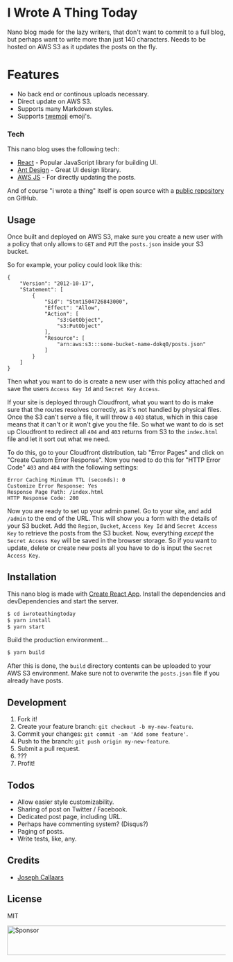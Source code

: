 # I Wrote A Thing Today

Nano blog made for the lazy writers, that don't want to commit to a full blog, but perhaps want to write more than just 140 characters. Needs to be hosted on AWS S3 as it updates the posts on the fly.

# Features

- No back end or continous uploads necessary.
- Direct update on AWS S3.
- Supports many Markdown styles.
- Supports [twemoji](https://github.com/twitter/twemoji) emoji's.

### Tech

This nano blog uses the following tech:

* [React](https://facebook.github.io/react/) - Popular JavaScript library for building UI. 
* [Ant Design](http://ant.design) - Great UI design library.
* [AWS JS](https://aws.amazon.com/javascript/) - For directly updating the posts.

And of course "i wrote a thing" itself is open source with a [public repository](http://iwroteathing.today)
 on GitHub.

## Usage

Once built and deployed on AWS S3, make sure you create a new user with a policy that only allows to `GET` and `PUT` the `posts.json` inside your S3 bucket.

So for example, your policy could look like this:

```
{
    "Version": "2012-10-17",
    "Statement": [
        {
            "Sid": "Stmt1504726843000",
            "Effect": "Allow",
            "Action": [
                "s3:GetObject",
                "s3:PutObject"
            ],
            "Resource": [
                "arn:aws:s3:::some-bucket-name-dokq0/posts.json"
            ]
        }
    ]
}
```

Then what you want to do is create a new user with this policy attached and save the users `Access Key Id` and `Secret Key Access`.

If your site is deployed through Cloudfront, what you want to do is make sure that the routes resolves correctly, as it's not handled by physical files. Once the S3 can't serve a file, it will throw a `403` status, which in this case means that it can't or it won't give you the file. So what we want to do is set up Cloudfront to redirect all `404` and `403` returns from S3 to the `index.html` file and let it sort out what we need.

To do this, go to your Cloudfront distribution, tab "Error Pages" and click on "Create Custom Error Response". Now you need to do this for "HTTP Error Code" `403` and `404` with the following settings:

```
Error Caching Minimum TTL (seconds): 0
Customize Error Response: Yes
Response Page Path: /index.html
HTTP Response Code: 200
```

Now you are ready to set up your admin panel. Go to your site, and add `/admin` to the end of the URL. This will show you a form with the details of your S3 bucket. Add the `Region`, `Bucket`, `Access Key Id` and `Secret Access Key` to retrieve the posts from the S3 bucket. Now, everything *except* the `Secret Access Key` will be saved in the browser storage. So if you want to update, delete or create new posts all you have to do is input the `Secret Access Key`.

## Installation

This nano blog is made with [Create React App](https://github.com/facebookincubator/create-react-app). Install the dependencies and devDependencies and start the server.

```sh
$ cd iwroteathingtoday
$ yarn install
$ yarn start
```

Build the production environment...

```sh
$ yarn build
```
After this is done, the `build` directory contents can be uploaded to your AWS S3 environment. Make sure not to overwrite the `posts.json` file if you already have posts.

## Development

1. Fork it!
2. Create your feature branch: `git checkout -b my-new-feature`.
3. Commit your changes: `git commit -am 'Add some feature'`.
4. Push to the branch: `git push origin my-new-feature`.
5. Submit a pull request.
6. ???
7. Profit!

## Todos

 - Allow easier style customizability.
 - Sharing of post on Twitter / Facebook.
 - Dedicated post page, including URL.
 - Perhaps have commenting system? (Disqus?)
 - Paging of posts.
 - Write tests, like, any.

## Credits
  - [Joseph Callaars](https://github.com/bcallaars)

## License
MIT

<a target='_blank' rel='nofollow' href='https://app.codesponsor.io/link/AEMubo6XgXjBRq7V3urxNFC3/bcallaars/iwroteathingtoday'>  <img alt='Sponsor' width='888' height='68' src='https://app.codesponsor.io/embed/AEMubo6XgXjBRq7V3urxNFC3/bcallaars/iwroteathingtoday.svg' /></a>
